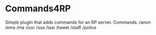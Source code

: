 # Commands4RP
Simple plugin that adds commands for an RP server. Commands: /anon /ems /me /ooc /sos /taxi /tweet /staff /police

